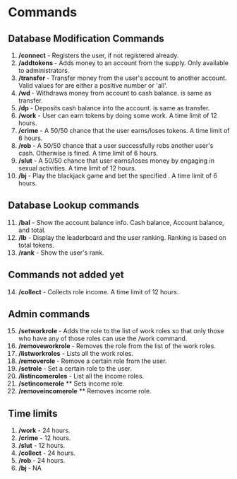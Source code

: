 # Commands

## Database Modification Commands

1. **/connect** - Registers the user, if not registered already.
2. **/addtokens <user> <amount>** - Adds money to an account from the supply. Only available to administrators.
3. **/transfer <user> <amount>** - Transfer money from the user's account to another account. Valid values for <amount> are either a positive number or 'all'.
4. **/wd <amount>** - Withdraws money from account to cash balance. <amount> is same as transfer.
5. **/dp <amount>** - Deposits cash balance into the account. <amount> is same as transfer.
6. **/work** - User can earn tokens by doing some work. A time limit of 12 hours.
7. **/crime** - A 50/50 chance that the user earns/loses tokens. A time limit of 6 hours.
8. **/rob** - A 50/50 chance that a user successfully robs another user's cash. Otherwise is fined. A time limit of 6 hours.
9. **/slut** - A 50/50 chance that user earns/loses money by engaging in sexual activities. A time limit of 12 hours.
10. **/bj <amount>** - Play the blackjack game and bet the specified <amount>. A time limit of 6 hours.

## Database Lookup commands

11. **/bal** - Show the account balance info. Cash balance, Account balance, and total.
11. **/lb** - Display the leaderboard and the user ranking. Ranking is based on total tokens.
12. **/rank** - Show the user's rank.

## Commands not added yet

14. **/collect** - Collects role income. A time limit of 12 hours.

## Admin commands

15. **/setworkrole <role> <amount>** - Adds the role to the list of work roles so that only those who have any of those roles can use the /work command.
16. **/removeworkrole <role>** - Removes the role from the list of the work roles.
17. **/listworkroles** - Lists all the work roles.
18. **/removerole <role> <user>** - Remove a certain role from the user.
19. **/setrole <role> <user>** - Set a certain role to the user.
20. **/listincomeroles** - List all the income roles.
21. **/setincomerole** <role> <amount>** Sets income role.
22. **/removeincomerole** <role>** Removes income role.

## Time limits

1. **/work** - 24 hours.
2. **/crime** - 12 hours.
3. **/slut** - 12 hours.
4. **/collect** - 24 hours.
5. **/rob** - 24 hours.
6. **/bj <amount>** - NA